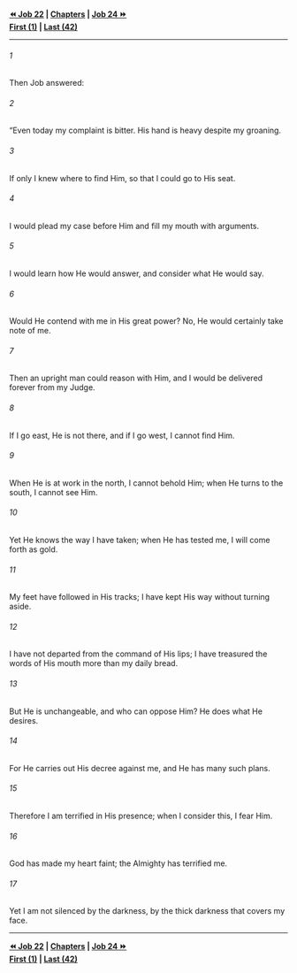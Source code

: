   
**[⏪ Job 22](./Job%2022.md) | [Chapters](./_index.md) | [Job 24 ⏩](./Job%2024.md)**  
**[First (1)](./Job%201.md) | [Last (42)](./Job%2042.md)**  
  
---  
  
###### 1  
Then Job answered:  
  
###### 2  
“Even today my complaint is bitter. His hand is heavy despite my groaning.  
  
###### 3  
If only I knew where to find Him, so that I could go to His seat.  
  
###### 4  
I would plead my case before Him and fill my mouth with arguments.  
  
###### 5  
I would learn how He would answer, and consider what He would say.  
  
###### 6  
Would He contend with me in His great power? No, He would certainly take note of me.  
  
###### 7  
Then an upright man could reason with Him, and I would be delivered forever from my Judge.  
  
###### 8  
If I go east, He is not there, and if I go west, I cannot find Him.  
  
###### 9  
When He is at work in the north, I cannot behold Him; when He turns to the south, I cannot see Him.  
  
###### 10  
Yet He knows the way I have taken; when He has tested me, I will come forth as gold.  
  
###### 11  
My feet have followed in His tracks; I have kept His way without turning aside.  
  
###### 12  
I have not departed from the command of His lips; I have treasured the words of His mouth more than my daily bread.  
  
###### 13  
But He is unchangeable, and who can oppose Him? He does what He desires.  
  
###### 14  
For He carries out His decree against me, and He has many such plans.  
  
###### 15  
Therefore I am terrified in His presence; when I consider this, I fear Him.  
  
###### 16  
God has made my heart faint; the Almighty has terrified me.  
  
###### 17  
Yet I am not silenced by the darkness, by the thick darkness that covers my face.  
  
  
---  
  
**[⏪ Job 22](./Job%2022.md) | [Chapters](./_index.md) | [Job 24 ⏩](./Job%2024.md)**  
**[First (1)](./Job%201.md) | [Last (42)](./Job%2042.md)**  
  
